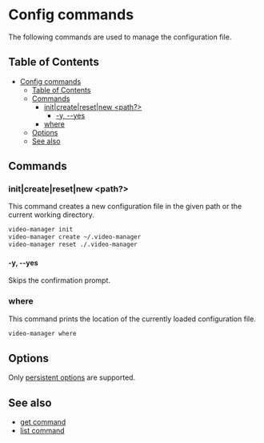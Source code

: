 <!-- markdownlint-disable MD013 -->

# Config commands

The following commands are used to manage the configuration file.

## Table of Contents

<!--toc:start-->
- [Config commands](#config-commands)
  - [Table of Contents](#table-of-contents)
  - [Commands](#commands)
    - [init|create|reset|new <path?>](#initcreateresetnew-path)
      - [-y, --yes](#y-yes)
    - [where](#where)
  - [Options](#options)
  - [See also](#see-also)
<!--toc:end-->

## Commands

### init|create|reset|new <path?>

This command creates a new configuration file in the given path or the current working directory.

```sh
video-manager init
video-manager create ~/.video-manager
video-manager reset ./.video-manager
```

#### -y, --yes

Skips the confirmation prompt.

### where

This command prints the location of the currently loaded configuration file.

```sh
video-manager where
```

## Options

Only [persistent options](./index,md/persistent-options) are supported.

## See also

- [get command](./get.md)
- [list command](./list.md)
